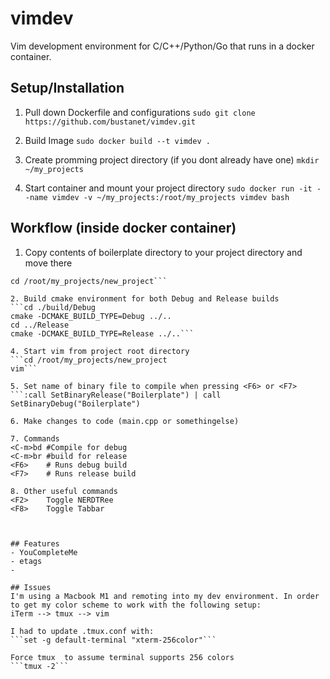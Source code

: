 # vimdev
Vim development environment for C/C++/Python/Go that runs in a docker container.

## Setup/Installation
1. Pull down Dockerfile and configurations
```sudo git clone https://github.com/bustanet/vimdev.git```

2. Build Image
```sudo docker build --t vimdev .```

3. Create promming project directory (if you dont already have one)
```mkdir ~/my_projects```

4. Start container and mount your project directory
```sudo docker run -it --name vimdev -v ~/my_projects:/root/my_projects vimdev bash```

## Workflow (inside docker container)
1. Copy contents of boilerplate directory to your project directory and move there
```cp -r ../vimdev/vim-cmake-boilerplate/* /root/my_projects/new_project
cd /root/my_projects/new_project```

2. Build cmake environment for both Debug and Release builds
```cd ./build/Debug
cmake -DCMAKE_BUILD_TYPE=Debug ../..
cd ../Release
cmake -DCMAKE_BUILD_TYPE=Release ../..```

4. Start vim from project root directory
```cd /root/my_projects/new_project
vim```

5. Set name of binary file to compile when pressing <F6> or <F7>
```:call SetBinaryRelease("Boilerplate") | call SetBinaryDebug("Boilerplate")

6. Make changes to code (main.cpp or somethingelse)

7. Commands
<C-m>bd #Compile for debug
<C-m>br #build for release
<F6>	# Runs debug build
<F7>	# Runs release build

8. Other useful commands
<F2>	Toggle NERDTRee
<F8> 	Toggle Tabbar



## Features
- YouCompleteMe
- etags
-

## Issues
I'm using a Macbook M1 and remoting into my dev environment. In order to get my color scheme to work with the following setup: 
iTerm --> tmux --> vim

I had to update .tmux.conf with:
```set -g default-terminal "xterm-256color"```

Force tmux  to assume terminal supports 256 colors 
```tmux -2```


